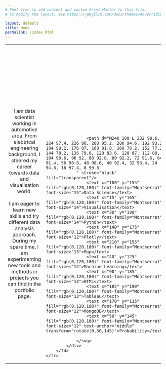 ```yaml
---
# Feel free to add content and custom Front Matter to this file.
# To modify the layout, see https://jekyllrb.com/docs/themes/#overriding-theme-defaults

layout: default
title: Home
permalink: /index.html
---
```


<table>
	<colgroup>
       <col span="1" style="width: 40%;">
       <col span="1" style="width: 60%;">
    </colgroup>
	<tr>
		<td align="center">
			<div class="content">I am data scientist working in automotive area. From electrical engineering background, 
								 I steered my career towards data and visualisation world.<br><br>I am eager to learn new skills 
								 and try different data analysis approach. During my spare time, I am experimenting new 
								 tools and methods in projects you can find in the portfolio page.
			</div>
		</td>
		<td>
			<div class="content">
				<svg width="550px" height="400px" viewBox="0 0 250 200" version="1.1" xmlns="http://www.w3.org/2000/svg" xmlns:xlink="http://www.w3.org/1999/xlink">
					<!-- Generator: Sketch 3.8.3 (29802) - http://www.bohemiancoding.com/sketch -->
					<desc>Created with Sketch.</desc>
					<defs></defs>
					<path d="M008,48 L008,50" id="Stroke-01" stroke="#FFFFFF" stroke-width="5" stroke-linecap="square" fill="none"></path>
					<path d="M016,43 L016,50" id="Stroke-02" stroke="#FFFFFF" stroke-width="5" stroke-linecap="square" fill="none"></path>
					<path d="M024,45 L024,50" id="Stroke-03" stroke="#FFFFFF" stroke-width="5" stroke-linecap="square" fill="none"></path>
					<path d="M032,38 L032,50" id="Stroke-04" stroke="#FFFFFF" stroke-width="5" stroke-linecap="square" fill="none"></path>
					<path d="M040,37 L040,50" id="Stroke-05" stroke="#FFFFFF" stroke-width="5" stroke-linecap="square" fill="none"></path>
					<path d="M048,41 L048,50" id="Stroke-06" stroke="#FFFFFF" stroke-width="5" stroke-linecap="square" fill="none"></path>
					<path d="M056,38 L056,50" id="Stroke-07" stroke="#FFFFFF" stroke-width="5" stroke-linecap="square" fill="none"></path>
					<path d="M064,36 L064,50" id="Stroke-08" stroke="#FFFFFF" stroke-width="5" stroke-linecap="square" fill="none"></path>
					<path d="M072,39 L072,50" id="Stroke-09" stroke="#FFFFFF" stroke-width="5" stroke-linecap="square" fill="none"></path>
					<path d="M080,40 L080,50" id="Stroke-10" stroke="#FFFFFF" stroke-width="5" stroke-linecap="square" fill="none"></path>
					<path d="M088,42 L088,50" id="Stroke-11" stroke="#FFFFFF" stroke-width="5" stroke-linecap="square" fill="none"></path>
					<path d="M096,41 L096,50" id="Stroke-12" stroke="#FFFFFF" stroke-width="5" stroke-linecap="square" fill="none"></path>
					<path d="M104,39 L104,50" id="Stroke-13" stroke="#FFFFFF" stroke-width="5" stroke-linecap="square" fill="none"></path>
					<path d="M112,35 L112,50" id="Stroke-14" stroke="#FFFFFF" stroke-width="5" stroke-linecap="square" fill="none"></path>
					<path d="M120,33 L120,50" id="Stroke-15" stroke="#FFFFFF" stroke-width="5" stroke-linecap="square" fill="none"></path>
					<path d="M128,34 L128,50" id="Stroke-16" stroke="#FFFFFF" stroke-width="5" stroke-linecap="square" fill="none"></path>
					<path d="M136,31 L136,50" id="Stroke-17" stroke="#FFFFFF" stroke-width="5" stroke-linecap="square" fill="none"></path>
					<path d="M144,22 L144,50" id="Stroke-18" stroke="#FFFFFF" stroke-width="5" stroke-linecap="square" fill="none"></path>
					<path d="M152,15 L152,50" id="Stroke-19" stroke="#FFFFFF" stroke-width="5" stroke-linecap="square" fill="none"></path>
					<path d="M160,26 L160,50" id="Stroke-20" stroke="#FFFFFF" stroke-width="5" stroke-linecap="square" fill="none"></path>
					<path d="M168,29 L168,50" id="Stroke-21" stroke="#FFFFFF" stroke-width="5" stroke-linecap="square" fill="none"></path>
					<path d="M176,36 L176,50" id="Stroke-22" stroke="#FFFFFF" stroke-width="5" stroke-linecap="square" fill="none"></path>
					<path d="M184,40 L184,50" id="Stroke-23" stroke="#FFFFFF" stroke-width="5" stroke-linecap="square" fill="none"></path>
					<path d="M192,41 L192,50" id="Stroke-24" stroke="#FFFFFF" stroke-width="5" stroke-linecap="square" fill="none"></path>
					<path d="M200,42 L200,50" id="Stroke-25" stroke="#FFFFFF" stroke-width="5" stroke-linecap="square" fill="none"></path>
					<path d="M208,44 L208,50" id="Stroke-26" stroke="#FFFFFF" stroke-width="5" stroke-linecap="square" fill="none"></path>
					<path d="M216,43 L216,50" id="Stroke-27" stroke="#FFFFFF" stroke-width="5" stroke-linecap="square" fill="none"></path>
					<path d="M224,43 L224,50" id="Stroke-28" stroke="#FFFFFF" stroke-width="5" stroke-linecap="square" fill="none"></path>
					<path d="M232,45 L232,50" id="Stroke-29" stroke="#FFFFFF" stroke-width="5" stroke-linecap="square" fill="none"></path>
					<path d="M240,49 L240,50" id="Stroke-30" stroke="#FFFFFF" stroke-width="5" stroke-linecap="square" fill="none"></path>

					<path d="M240 100 L 232 98.6, 224 97.4, 216 96, 208 95.2, 200 94.6, 192 93.2, 184 90.2, 176 87, 168 81.8, 160 78.2, 152 77.2, 144 78.2, 136 79.6, 128 83.6, 120 87, 112 89, 104 90.6, 96 92, 88 92.8, 80 92.2, 72 91.6, 64 91.4, 56 90.8, 48 90.6, 40 92.4, 32 93.4, 24 94.8, 16 97.4, 8 99.8
				" stroke="black" fill="transparent"/>
					<text x="100" y="155" fill="rgb(0,120,180)" font-family="Montserrat" font-size="15">Data Science</text>
					<text x="15" y="165" fill="rgb(0,120,180)" font-family="Montserrat" font-size="14">Visualisation</text>
					<text x="30" y="190" fill="rgb(0,120,180)" font-family="Montserrat" font-size="14">Python</text>
					<text x="140" y="175" fill="rgb(0,120,180)" font-family="Montserrat" font-size="12">Plotly</text>
					<text x="210" y="155" fill="rgb(0,120,180)" font-family="Montserrat" font-size="13">Map</text>
					<text x="40" y="125" fill="rgb(0,120,180)" font-family="Montserrat" font-size="14">Machine Learning</text>
					<text x="90" y="185" fill="rgb(0,120,180)" font-family="Montserrat" font-size="13">HTML</text>
					<text x="185" y="190" fill="rgb(0,120,180)" font-family="Montserrat" font-size="13">Tableau</text>
					<text x="170" y="135" fill="rgb(0,120,180)" font-family="Montserrat" font-size="12">MongoDB</text>
					<text x="50" y="145" fill="rgb(0,120,180)" font-family="Montserrat" font-size="12" text-anchor="middle" transform="rotate(0,50,145)">Probability</text>
					
				</svg>
			</div>		
		</td>
	</tr>
</table>

<script src="https://cdn.jsdelivr.net/npm/animejs@3.0.1/lib/anime.min.js"></script>


<script>
	anime({
  targets: 'path',
  strokeDashoffset: function(el) {
    var pathLength = el.getTotalLength();
    el.setAttribute('stroke-dasharray', pathLength);
    return [-pathLength, 0];
  },
  stroke: {
    value: function(el, i) {
	  var greenValue = 117 + i * 3;
      return 'rgb(0,'+ greenValue +',180)'; 
    },
    easing: 'linear',
    duration: 100,
  },
  <!-- strokeWidth: { -->
    <!-- value: 6, -->
    <!-- easing: 'linear', -->
    <!-- delay: function(el, i) {  -->
      <!-- return 1200 + (i * 40);  -->
    <!-- }, -->
    <!-- duration: 800, -->
  <!-- }, -->
  delay: function(el, i) { 
    return i * 60; 
  },
  duration: 4200,
  easing: 'easeOutExpo',
  loop: true,
  direction: 'alternate'
});

</script>
